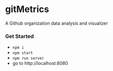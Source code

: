 # gitMetrics

A Github organization data analysis and visualizer

### Get Started
- `npm i`
- `npm start`
- `npm run server`
- go to http://localhost:8080 

